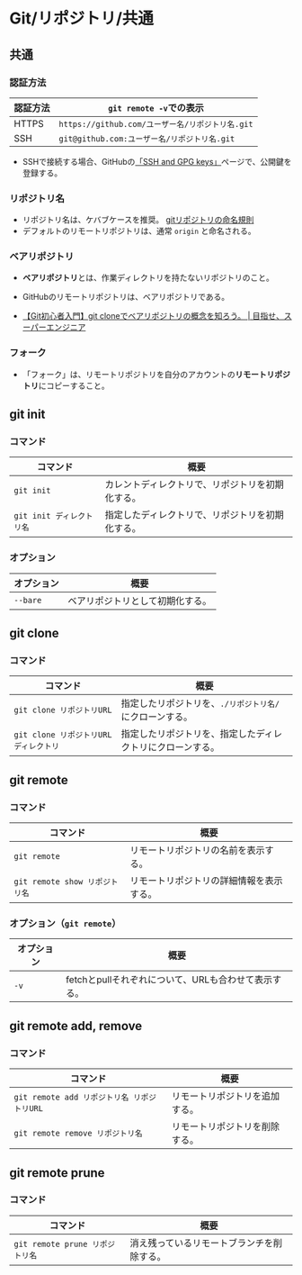 # Git/リポジトリ/共通

## 共通

### 認証方法

| 認証方法 | `git remote -v`での表示                          |
| -------- | ------------------------------------------------ |
| HTTPS    | `https://github.com/ユーザー名/リポジトリ名.git` |
| SSH      | `git@github.com:ユーザー名/リポジトリ名.git`     |

- SSHで接続する場合、GitHubの[「SSH and GPG keys」](https://github.com/settings/keys)ページで、公開鍵を登録する。

### リポジトリ名

- リポジトリ名は、ケバブケースを推奨。
  [gitリポジトリの命名規則](https://zenn.dev/iwatos/articles/cb79814a4b31ed)
- デフォルトのリモートリポジトリは、通常 `origin` と命名される。

### ベアリポジトリ

- **ベアリポジトリ**とは、作業ディレクトリを持たないリポジトリのこと。
- GitHubのリモートリポジトリは、ベアリポジトリである。

- [【Git初心者入門】git cloneでベアリポジトリの概念を知ろう。 | 目指せ、スーパーエンジニア](https://hirocorpblog.com/git-clone-bare/)

### フォーク

- 「フォーク」は、リモートリポジトリを自分のアカウントの**リモートリポジトリ**にコピーすること。

## git init

### コマンド

| コマンド                  | 概要                                             |
| ------------------------- | ------------------------------------------------ |
| `git init`                | カレントディレクトリで、リポジトリを初期化する。 |
| `git init ディレクトリ名` | 指定したディレクトリで、リポジトリを初期化する。 |

### オプション

| オプション | 概要                             |
| ---------- | -------------------------------- |
| `--bare`   | ベアリポジトリとして初期化する。 |

## git clone

### コマンド

| コマンド                               | 概要                                                       |
| -------------------------------------- | ---------------------------------------------------------- |
| `git clone リポジトリURL`              | 指定したリポジトリを、`./リポジトリ名/`にクローンする。    |
| `git clone リポジトリURL ディレクトリ` | 指定したリポジトリを、指定したディレクトリにクローンする。 |

## git remote

### コマンド

| コマンド                       | 概要                                     |
| ------------------------------ | ---------------------------------------- |
| `git remote`                   | リモートリポジトリの名前を表示する。     |
| `git remote show リポジトリ名` | リモートリポジトリの詳細情報を表示する。 |

### オプション（`git remote`）

| オプション | 概要                                                 |
| ---------- | ---------------------------------------------------- |
| `-v`       | fetchとpullそれぞれについて、URLも合わせて表示する。 |

## git remote add, remove

### コマンド

| コマンド                                    | 概要                           |
| ------------------------------------------- | ------------------------------ |
| `git remote add リポジトリ名 リポジトリURL` | リモートリポジトリを追加する。 |
| `git remote remove リポジトリ名`            | リモートリポジトリを削除する。 |

## git remote prune

### コマンド

| コマンド                        | 概要                                       |
| ------------------------------- | ------------------------------------------ |
| `git remote prune リポジトリ名` | 消え残っているリモートブランチを削除する。 |
